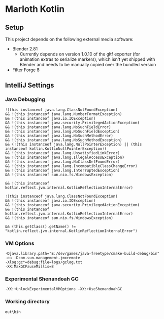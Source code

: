 # Marloth Kotlin

## Setup

This project depends on the following external media software:
* Blender 2.81
    * Currently depends on version 1.0.10 of the gltf exporter (for animation extras to serialize markers), which isn't yet shipped with Blender and needs to be manually copied over the bundled version
* Filter Forge 8

## IntelliJ Settings

### Java Debugging
```
!(this instanceof java.lang.ClassNotFoundException)
&& !(this instanceof java.lang.NumberFormatException)
&& !(this instanceof java.io.IOException)
&& !(this instanceof java.security.PrivilegedActionException)
&& !(this instanceof java.lang.NoSuchFieldError)
&& !(this instanceof java.lang.NoSuchFieldException)
&& !(this instanceof java.lang.NoSuchMethodError)
&& !(this instanceof java.lang.NoSuchMethodException)
&& (!(this instanceof java.lang.NullPointerException) || (this instanceof kotlin.KotlinNullPointerException))
&& !(this instanceof java.lang.UnsatisfiedLinkError)
&& !(this instanceof java.lang.IllegalAccessException)
&& !(this instanceof java.lang.NoClassDefFoundError)
&& !(this instanceof java.lang.IncompatibleClassChangeError)
&& !(this instanceof java.lang.InterruptedException)
&& !(this instanceof sun.nio.fs.WindowsException)
```

```
&& !(this instanceof kotlin.reflect.jvm.internal.KotlinReflectionInternalError)
```

```
!(this instanceof java.lang.ClassNotFoundException)
&& !(this instanceof java.io.IOException)
&& !(this instanceof java.security.PrivilegedActionException)
&& !(this instanceof kotlin.reflect.jvm.internal.KotlinReflectionInternalError)
&& !(this instanceof sun.nio.fs.WindowsException)
```

```
&& (this.getClass().getName() != "kotlin.reflect.jvm.internal.KotlinReflectionInternalError")
```
### VM Options
```
-Djava.library.path="E:/dev/games/java-freetype/cmake-build-debug/bin" -ea -Dcom.sun.management.jmxremote
-Xlog:gc*=debug:file=logs/gclog.txt 
-XX:MaxGCPauseMillis=8
```

### Experimental Shenandoah GC
```
-XX:+UnlockExperimentalVMOptions -XX:+UseShenandoahGC
```
### Working directory
```out\bin```
